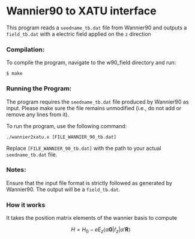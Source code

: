 # Wannier90 to XATU interface

This program reads a `seedname_tb.dat` file from Wannier90 and outputs a `field_tb.dat` with a electric field applied on the `z` direction

### Compilation:
To compile the program, navigate to the w90_field directory and run:
```
$ make
```

### Running the Program:
The program requires the `seedname_tb.dat` file produced by Wannier90 as input. Please make sure the file remains unmodified (i.e., do not add or remove any lines from it).

To run the program, use the following command:
```
./wannier2xatu.x [FILE_WANNIER_90_tb.dat]
```
Replace `[FILE_WANNIER_90_tb.dat]` with the path to your actual `seedname_tb.dat` file.

### Notes:
Ensure that the input file format is strictly followed as generated by Wannier90.
The output will be a `field_tb.dat`.

### How it works

It takes the position matrix elements of the wannier basis to compute

```math
H = H_0 - eE_z \langle \alpha \mathbf{0} | \hat{r}_z |\alpha ' \mathbf{R}\rangle
```
